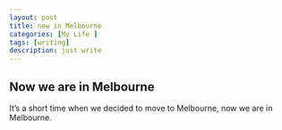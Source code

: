 ```yaml
---
layout: post
title: new in Melbourne
categories: [My Life ]
tags: [writing]
description: just write
---
```

##  Now we are in Melbourne
It’s a short time when we decided to move to Melbourne, now we are in Melbourne. 
